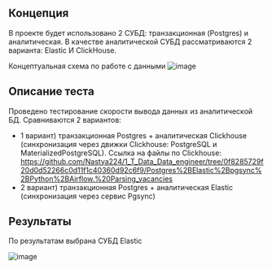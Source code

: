 ## Концепция 
В проекте будет использовано 2 СУБД: транзакционная (Postgres) и аналитическая.
В качестве аналитической СУБД рассматриваются 2 варианта: Elastic И ClickHouse. 

Концептуальная схема по работе с данными
![image](https://github.com/Nastya224/Elastic1/assets/94219446/c1f10422-32fc-4c9c-b051-fd16497e1c4b)

## Описание теста
Проведено тестирование скорости вывода данных из аналитической БД. 
Сравниваются 2 вариантов: 
* 1 вариант) транзакционная Postgres + аналитическая Clickhouse (синхронизация через движки Clickhouse: PostgreSQL и MaterializedPostgreSQL). Ссылка на файлы по Clickhouse: https://github.com/Nastya224/1_T_Data_Data_engineer/tree/0f8285729f20d0d52266c0d11f1c40360d92c6f9/Postgres%2BElastic%2Bpgsync%2BPython%2BAirflow.%20Parsing_vacancies
* 2 вариант) транзакционная Postgres + аналитическая Elastic (синхронизация через сервис Pgsync)

## Результаты

По результатам выбрана СУБД Elastic

![image](https://github.com/Nastya224/Elastic1/assets/94219446/aef62d25-4160-43ca-a56a-fd9a3decc23d)
